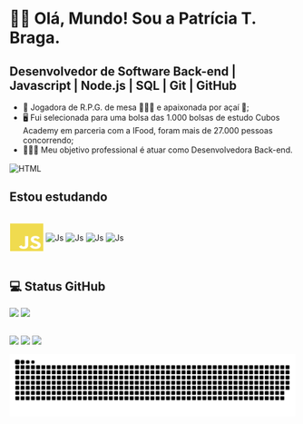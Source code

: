 # 👋👋 Olá, Mundo! Sou a Patrícia T. Braga.

## Desenvolvedor de Software Back-end | Javascript | Node.js | SQL | Git | GitHub

- 🎲 Jogadora de R.P.G. de mesa 🧙🏻‍♀️ e apaixonada por açaí 🥤;
- 🖥 Fui selecionada para uma bolsa das 1.000 bolsas de estudo Cubos Academy em parceria com a IFood, foram mais de 27.000 pessoas concorrendo;
- 👩🏻‍💻 Meu objetivo professional é atuar como Desenvolvedora Back-end.

<img align="center" alt="HTML" height="150" width="200" src=https://github.com/Patty-Braga/Patty-Braga/assets/135859145/d9f84b86-4107-4d80-910a-459a76eac7bc>

## Estou estudando
<div style="display: inline_block"></br>
  <img align="center" alt="Js" height="50" width="60" src="https://raw.githubusercontent.com/devicons/devicon/master/icons/javascript/javascript-plain.svg">
  <img align="center" alt="Js" height="50" width="60" src="https://cdn.jsdelivr.net/gh/devicons/devicon/icons/nodejs/nodejs-original.svg" />
  <img align="center" alt="Js" height="50" width="60" src="https://cdn.jsdelivr.net/gh/devicons/devicon/icons/mysql/mysql-original-wordmark.svg" />
  <img align="center" alt="Js" height="50" width="60" src="https://cdn.jsdelivr.net/gh/devicons/devicon/icons/git/git-original-wordmark.svg" />
  <img align="center" alt="Js" height="50" width="60" src="https://cdn.jsdelivr.net/gh/devicons/devicon/icons/github/github-original.svg" />
          
          
</div>

</Br>

## 💻 Status GitHub

<img height="250" src="https://github-readme-stats.vercel.app/api/top-langs/?username=Patty-Braga&size_weight=0.5&count_weight=0.5&theme=nightowl">

<img height="250" src="https://github-readme-stats.vercel.app/api?username=Patty-Braga&show_icons=true&theme=nightowl">

##
 
<div> 

<a href="https://www.instagram.com/patriciabraga.arq/" target="_blank"><img src="https://img.shields.io/badge/-Instagram-%23E4405F?style=for-the-badge&logo=instagram&logoColor=white" target="_blank"></a>
<a href = "mailto:patriciabraga.arq@gmail.com"><img src="https://img.shields.io/badge/-Gmail-%23333?style=for-the-badge&logo=gmail&logoColor=white" target="_blank"></a>
<a href="https://www.linkedin.com/in/patty-braga/" target="_blank"><img src="https://img.shields.io/badge/-LinkedIn-%230077B5?style=for-the-badge&logo=linkedin&logoColor=white" target="_blank"></a> 
</div>

![snake gif](https://github.com/Patty-Braga/Patty-Braga/blob/output/github-contribution-grid-snake.svg)
